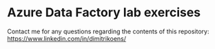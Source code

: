 # Azure Data Factory lab exercises

Contact me for any questions regarding the contents of this repository:
https://www.linkedin.com/in/dimitrikoens/
